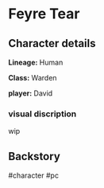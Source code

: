 # Feyre Tear

## Character details
**Lineage:** Human

**Class:** Warden

**player:** David


### visual discription
wip


## Backstory


#character #pc 